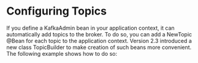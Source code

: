 # Configuring Topics

If you define a KafkaAdmin bean in your application context, it can automatically add topics to the broker. To do so,
you can add a NewTopic @Bean for each topic to the application context. Version 2.3 introduced a new class TopicBuilder
to make creation of such beans more convenient. The following example shows how to do so: